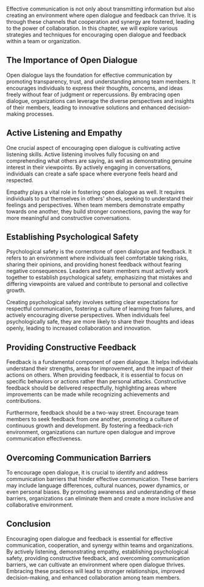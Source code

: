 
Effective communication is not only about transmitting information but also creating an environment where open dialogue and feedback can thrive. It is through these channels that cooperation and synergy are fostered, leading to the power of collaboration. In this chapter, we will explore various strategies and techniques for encouraging open dialogue and feedback within a team or organization.

The Importance of Open Dialogue
-------------------------------

Open dialogue lays the foundation for effective communication by promoting transparency, trust, and understanding among team members. It encourages individuals to express their thoughts, concerns, and ideas freely without fear of judgment or repercussions. By embracing open dialogue, organizations can leverage the diverse perspectives and insights of their members, leading to innovative solutions and enhanced decision-making processes.

Active Listening and Empathy
----------------------------

One crucial aspect of encouraging open dialogue is cultivating active listening skills. Active listening involves fully focusing on and comprehending what others are saying, as well as demonstrating genuine interest in their viewpoints. By actively engaging in conversations, individuals can create a safe space where everyone feels heard and respected.

Empathy plays a vital role in fostering open dialogue as well. It requires individuals to put themselves in others' shoes, seeking to understand their feelings and perspectives. When team members demonstrate empathy towards one another, they build stronger connections, paving the way for more meaningful and constructive conversations.

Establishing Psychological Safety
---------------------------------

Psychological safety is the cornerstone of open dialogue and feedback. It refers to an environment where individuals feel comfortable taking risks, sharing their opinions, and providing honest feedback without fearing negative consequences. Leaders and team members must actively work together to establish psychological safety, emphasizing that mistakes and differing viewpoints are valued and contribute to personal and collective growth.

Creating psychological safety involves setting clear expectations for respectful communication, fostering a culture of learning from failures, and actively encouraging diverse perspectives. When individuals feel psychologically safe, they are more likely to share their thoughts and ideas openly, leading to increased collaboration and innovation.

Providing Constructive Feedback
-------------------------------

Feedback is a fundamental component of open dialogue. It helps individuals understand their strengths, areas for improvement, and the impact of their actions on others. When providing feedback, it is essential to focus on specific behaviors or actions rather than personal attacks. Constructive feedback should be delivered respectfully, highlighting areas where improvements can be made while recognizing achievements and contributions.

Furthermore, feedback should be a two-way street. Encourage team members to seek feedback from one another, promoting a culture of continuous growth and development. By fostering a feedback-rich environment, organizations can nurture open dialogue and improve communication effectiveness.

Overcoming Communication Barriers
---------------------------------

To encourage open dialogue, it is crucial to identify and address communication barriers that hinder effective communication. These barriers may include language differences, cultural nuances, power dynamics, or even personal biases. By promoting awareness and understanding of these barriers, organizations can eliminate them and create a more inclusive and collaborative environment.

Conclusion
----------

Encouraging open dialogue and feedback is essential for effective communication, cooperation, and synergy within teams and organizations. By actively listening, demonstrating empathy, establishing psychological safety, providing constructive feedback, and overcoming communication barriers, we can cultivate an environment where open dialogue thrives. Embracing these practices will lead to stronger relationships, improved decision-making, and enhanced collaboration among team members.
